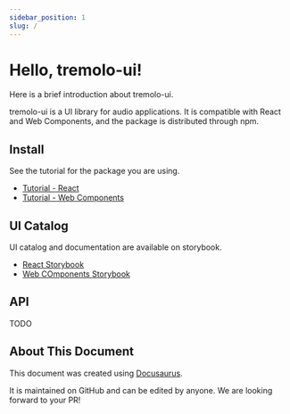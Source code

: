 ```yaml
---
sidebar_position: 1
slug: /
---
```


# Hello, tremolo-ui!

Here is a brief introduction about tremolo-ui.

tremolo-ui is a UI library for audio applications.
It is compatible with React and Web Components, and the package is distributed through npm.


## Install

See the tutorial for the package you are using.

- [Tutorial - React](./tutorial-react/getting-started.mdx)
- [Tutorial - Web Components](./tutorial-web-components/getting-started.mdx)


## UI Catalog

UI catalog and documentation are available on storybook.

- [React Storybook](https://tremolo-ui-sb-react.vercel.app/)
- [Web COmponents Storybook](https://tremolo-ui-sb-web-components.vercel.app/)


## API

TODO

## About This Document

This document was created using [Docusaurus](https://docusaurus.io/).

It is maintained on GitHub and can be edited by anyone.
We are looking forward to your PR!
